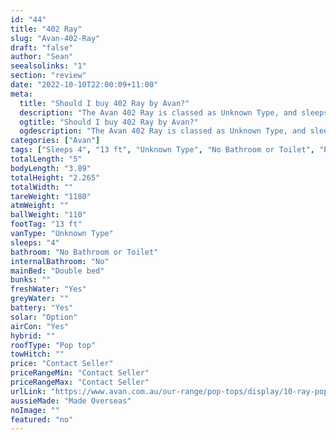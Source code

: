 ```yaml
---
id: "44"
title: "402 Ray"
slug: "Avan-402-Ray"
draft: "false"
author: "Sean"
seealsolinks: "1"
section: "review"
date: "2022-10-10T22:00:09+11:00"
meta:
  title: "Should I buy 402 Ray by Avan?"
  description: "The Avan 402 Ray is classed as Unknown Type, and sleeps 4 people. It is Made Overseas and comes in at 13 ft. It generally has No Bathroom or Toilet."
  ogtitle: "Should I buy 402 Ray by Avan?"
  ogdescription: "The Avan 402 Ray is classed as Unknown Type, and sleeps 4 people. It is Made Overseas and comes in at 13 ft. It generally has No Bathroom or Toilet."
categories: ["Avan"]
tags: ["Sleeps 4", "13 ft", "Unknown Type", "No Bathroom or Toilet", "Pop top", "Price Unknown"]
totalLength: "5"
bodyLength: "3.89"
totalHeight: "2.265"
totalWidth: ""
tareWeight: "1180"
atmWeight: ""
ballWeight: "110"
footTag: "13 ft"
vanType: "Unknown Type"
sleeps: "4"
bathroom: "No Bathroom or Toilet"
internalBathroom: "No"
mainBed: "Double bed"
bunks: ""
freshWater: "Yes"
greyWater: ""
battery: "Yes"
solar: "Option"
airCon: "Yes"
hybrid: ""
roofType: "Pop top"
towHitch: ""
price: "Contact Seller"
priceRangeMin: "Contact Seller"
priceRangeMax: "Contact Seller"
urlLink: "https://www.avan.com.au/our-range/pop-tops/display/10-ray-pop-top"
aussieMade: "Made Overseas"
noImage: ""
featured: "no"
---
```

